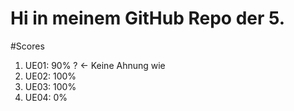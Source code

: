# Hi in meinem GitHub Repo der 5.

#Scores
1. UE01: 90% ? <- Keine Ahnung wie
2. UE02: 100%
3. UE03: 100%
4. UE04: 0%

